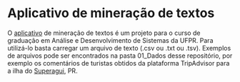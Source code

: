 # Aplicativo de mineração de textos

O [aplicativo](https://8h163l-daphne-spier.shinyapps.io/shiny_text_analysis/) de mineração de textos é um projeto para o curso de graduação em Análise e Desenvolvimento de Sistemas da UFPR.
Para utilizá-lo basta carregar um arquivo de texto (.csv ou .txt  ou .tsv). 
Exemplos de arquivos pode ser encontrados na pasta 01_Dados desse repositório, por exemplo os comentários de turistas obtidos da plataforma TripAdvisor para a ilha do [Superagui](https://github.com/daphnespier/shiny_app/blob/master/01_Dados/00_ComentariosSuperagui.csv), PR.
